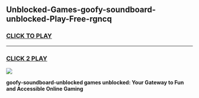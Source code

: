 
## Unblocked-Games-goofy-soundboard-unblocked-Play-Free-rgncq
<h3>
<a href="https://premium76.site?title=goofy-soundboard-unblocked&ref=23A">CLICK TO PLAY</a></h3>
<hr>

<h3>
<a href="https://premium76.site?title=goofy-soundboard-unblocked&ref=23A">CLICK 2 PLAY</a>
  
</h3>

<a href="https://premium76.site?title=goofy-soundboard-unblocked&ref=23A"><img src="https://clearcache.store/games.png"></a>


**goofy-soundboard-unblocked games unblocked: Your Gateway to Fun and Accessible Online Gaming**
